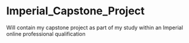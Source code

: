 # Imperial_Capstone_Project
Will contain my capstone project as part of my study within an Imperial online professional qualification
